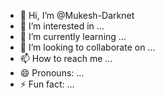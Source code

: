 - 👋 Hi, I’m @Mukesh-Darknet
- 👀 I’m interested in ...
- 🌱 I’m currently learning ...
- 💞️ I’m looking to collaborate on ...
- 📫 How to reach me ...
- 😄 Pronouns: ...
- ⚡ Fun fact: ...

<!---
Mukesh-Darknet/Mukesh-Darknet is a ✨ special ✨ repository because its `README.md` (this file) appears on your GitHub profile.
You can click the Preview link to take a look at your changes.
--->
